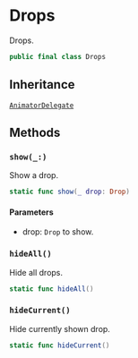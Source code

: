 # Drops

Drops.

``` swift
public final class Drops 
```

## Inheritance

[`AnimatorDelegate`](/AnimatorDelegate)

## Methods

### `show(_:)`

Show a drop.

``` swift
static func show(_ drop: Drop) 
```

#### Parameters

  - drop: `Drop` to show.

### `hideAll()`

Hide all drops.

``` swift
static func hideAll() 
```

### `hideCurrent()`

Hide currently shown drop.

``` swift
static func hideCurrent() 
```
